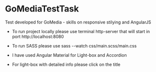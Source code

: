# GoMediaTestTask

Test developed for GoMedia - skills on responsive stilying and AngularJS 

* To run project locally please use terminal http-server that will start in port http://localhost:8080

* To run SASS please use sass --watch css/main.scss/main.css

* I have used Angular Material for Light-box and Accordion

* For light-box with detailed info please click on the title 


